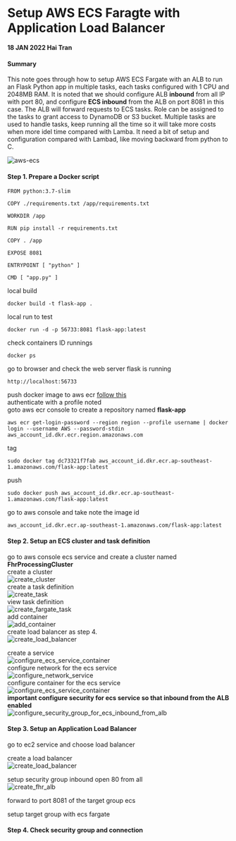# Setup AWS ECS Faragte with Application Load Balancer
**18 JAN 2022 Hai Tran**
#### Summary 
This note goes through how to setup AWS ECS Fargate with an ALB to run an Flask Python app in multiple tasks, each tasks configured with 1 CPU and 2048MB RAM. It is noted that we should configure ALB **inbound** from all IP with port 80, and configure **ECS inbound** from the ALB on port 8081 in this case. The ALB will forward requests to ECS tasks. Role can be assigned to the tasks to grant access to DynamoDB or S3 bucket. Multiple tasks are used to handle tasks, keep running all the time so it will take more costs when more idel time compared with Lamba. It need a bit of setup and configuration compared with Lambad, like moving backward from python to C. 

![aws-ecs](https://user-images.githubusercontent.com/20411077/149967893-3e23b343-64f4-4c0e-b157-9c292053c09f.png)

#### Step 1. Prepare a Docker script 
```
FROM python:3.7-slim

COPY ./requirements.txt /app/requirements.txt

WORKDIR /app

RUN pip install -r requirements.txt

COPY . /app

EXPOSE 8081 

ENTRYPOINT [ "python" ]

CMD [ "app.py" ]

```
local build 
```
docker build -t flask-app . 
```
local run to test 
```
docker run -d -p 56733:8081 flask-app:latest 
```
check containers ID runnings 
```
docker ps  
```
go to browser and check the web server flask is running 
```
http://localhost:56733
```
push docker image to aws ecr [follow this](https://docs.aws.amazon.com/AmazonECR/latest/userguide/docker-push-ecr-image.html) <br/>
authenticate with a profile noted <br/>
goto aws ecr console to create a repository named **flask-app**
```
aws ecr get-login-password --region region --profile username | docker login --username AWS --password-stdin aws_account_id.dkr.ecr.region.amazonaws.com
```
tag 
```
sudo docker tag dc73321f7fab aws_account_id.dkr.ecr.ap-southeast-1.amazonaws.com/flask-app:latest
```
push 
```
sudo docker push aws_account_id.dkr.ecr.ap-southeast-1.amazonaws.com/flask-app:latest
```
go to aws console and take note the image id
```
aws_account_id.dkr.ecr.ap-southeast-1.amazonaws.com/flask-app:latest
```
#### Step 2. Setup an ECS cluster and task definition
go to aws console ecs service and create a cluster named **FhrProcessingCluster** <br/>
create a cluster 
<br/> 
![create_cluster](https://user-images.githubusercontent.com/20411077/149961773-9db384ff-ef68-4ca1-8e5e-83ef234a5573.png)
<br/> 
create a task definition 
<br/>
![create_task](https://user-images.githubusercontent.com/20411077/149961838-f29d8462-5238-45bb-9a3b-d90f79dd098c.png)
<br/>
view task definition 
<br/>
![create_fargate_task](https://user-images.githubusercontent.com/20411077/149961888-d0160b91-02d9-459d-9b15-5e0dfabf7ac9.png)
<br/>
add container 
</br>
![add_container](https://user-images.githubusercontent.com/20411077/149962000-e2dfcd44-5b33-47ff-8f34-c2e9742aa280.png)
</br>
create load balancer as step 4. 
<br/>
![create_load_balancer](https://user-images.githubusercontent.com/20411077/149962043-a31739e5-d71f-4ec0-9f14-81196b0ae131.png)
<br/>

create a service 
<br/> 
![configure_ecs_service_container](https://user-images.githubusercontent.com/20411077/149962079-4539d0d7-af0b-4936-856c-13fef75aca49.png)
<br/> 
configure network for the ecs service 
<br/>
![configure_network_service](https://user-images.githubusercontent.com/20411077/149962130-b2a3e2d2-245a-4d3f-ac48-0e2ef830bd85.png)
<br/>
configure container for the ecs service 
<br/>
![configure_ecs_service_container](https://user-images.githubusercontent.com/20411077/149962199-f6d43403-6ba3-4df6-ae94-4b8f0948d7cb.png)
<br/>
**important configure security for ecs service so that inbound from the ALB enabled**
<br/>
![configure_security_group_for_ecs_inbound_from_alb](https://user-images.githubusercontent.com/20411077/149962339-ceae5ced-e1c1-4260-82fd-28ec513fd0f4.png)
<br/>

#### Step 3. Setup an Application Load Balancer
go to ec2 service and choose load balancer <br/>

create a load balancer 
<br/>
![create_load_balancer](https://user-images.githubusercontent.com/20411077/149961558-389953e9-958e-496c-b150-2c3ae32ae91e.png)
<br/>

setup security group inbound open 80 from all 
<br/>
![create_fhr_alb](https://user-images.githubusercontent.com/20411077/149962450-c7da9c2b-1c2c-418d-a7a6-5b9daa01c541.png)
<br/>

forward to port 8081 of the target group ecs <br/>

setup target group with ecs fargate <br/>

#### Step 4. Check security group and connection 

